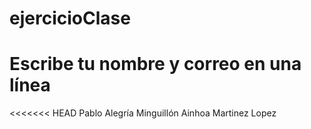 # ejercicioClase

# Escribe tu nombre y correo en una línea
<<<<<<< HEAD
Pablo Alegría Minguillón
Ainhoa Martinez Lopez

